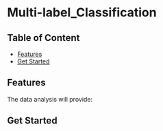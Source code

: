 # Multi-label_Classification

## Table of Content
* [Features](https://github.com/Weijia-Wang341/Loan_Defaulter/blob/main/README.md#Features)
* [Get Started](https://github.com/Weijia-Wang341/Loan_Defaulter/blob/main/README.md#Get-Started)

## Features
The data analysis will provide:


## Get Started
